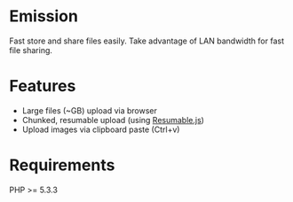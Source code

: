 # Emission
Fast store and share files easily.
Take advantage of LAN bandwidth for fast file sharing.  

Features
========
- Large files (~GB) upload via browser
- Chunked, resumable upload (using [Resumable.js](https://github.com/23/resumable.js))
- Upload images via clipboard paste (Ctrl+v)

Requirements
========
PHP >= 5.3.3
